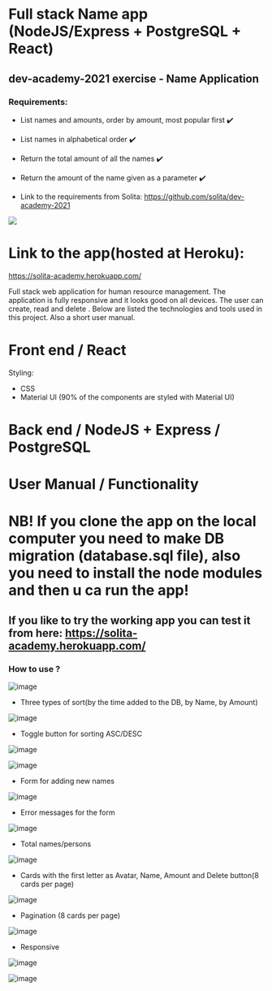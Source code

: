 # Full stack Name app (NodeJS/Express + PostgreSQL + React)

## dev-academy-2021 exercise - Name Application

### Requirements:

- List names and amounts, order by amount, most popular first :heavy_check_mark:
- List names in alphabetical order :heavy_check_mark:
- Return the total amount of all the names :heavy_check_mark:
- Return the amount of the name given as a parameter :heavy_check_mark:

- Link to the requirements from Solita: https://github.com/solita/dev-academy-2021

![](https://j.gifs.com/vlnKM0.gif)

# Link to the app(hosted at Heroku):

https://solita-academy.herokuapp.com/

Full stack web application for human resource management. The application is fully responsive and it looks good on all devices. The user can create, read and delete . Below are listed the technologies and tools used in this project. Also a short user manual.

# Front end / React

Styling:

- CSS
- Material UI (90% of the components are styled with Material UI)

# Back end / NodeJS + Express / PostgreSQL

# User Manual / Functionality

# NB! If you clone the app on the local computer you need to make DB migration (database.sql file), also you need to install the node modules and then u ca run the app!

## If you like to try the working app you can test it from here: https://solita-academy.herokuapp.com/

### How to use ?

![image](https://user-images.githubusercontent.com/55087458/105629081-97f56f00-5e49-11eb-9a1f-3f7426b726dc.png)

- Three types of sort(by the time added to the DB, by Name, by Amount)

![image](https://user-images.githubusercontent.com/55087458/105629100-afccf300-5e49-11eb-9322-f6b467d4265d.png)

- Toggle button for sorting ASC/DESC

![image](https://user-images.githubusercontent.com/55087458/105629193-40a3ce80-5e4a-11eb-9837-70f51c572c90.png)

![image](https://user-images.githubusercontent.com/55087458/105629217-616c2400-5e4a-11eb-9909-9ceece6ee745.png)

- Form for adding new names

![image](https://user-images.githubusercontent.com/55087458/105629258-9aa49400-5e4a-11eb-96eb-0993292450e6.png)

- Error messages for the form

![image](https://user-images.githubusercontent.com/55087458/105629274-b314ae80-5e4a-11eb-8ea0-315c1c3d4052.png)

- Total names/persons

![image](https://user-images.githubusercontent.com/55087458/105629303-e48d7a00-5e4a-11eb-9790-4e301a4f75e2.png)

- Cards with the first letter as Avatar, Name, Amount and Delete button(8 cards per page)

![image](https://user-images.githubusercontent.com/55087458/105629344-27e7e880-5e4b-11eb-90e1-9c178f9c5923.png)

- Pagination (8 cards per page)

![image](https://user-images.githubusercontent.com/55087458/105629386-5d8cd180-5e4b-11eb-865d-7ffe6b47861f.png)

- Responsive

![image](https://user-images.githubusercontent.com/55087458/105629417-8745f880-5e4b-11eb-87ea-aba4e7ff6d4a.png)

![image](https://user-images.githubusercontent.com/55087458/105629447-9f1d7c80-5e4b-11eb-9181-93e5d8078fd3.png)
